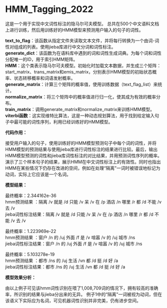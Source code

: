 ﻿# HMM_Tagging_2022

这是一个用于实现中文词性标注的隐马尔可夫模型。
总共在500个中文语料文档上进行训练，然后用训练好的HMM模型来预测用户输入的句子的词性。

**text_to_flag**：该函数从指定文件夹读取文本文件，并将每行转换为一个由词-词性对组成的列表。使用jieba库进行中文分词和词性标注。  
**generate_dict**：该函数为在语料库中遇到的词和词性生成词典。为每个词和词性分配唯一的ID，用于索引HMM矩阵。  
**HMM**：这个类表示隐马尔可夫模型。初始化时加载文本数据，并生成三个矩阵：start_matrix、trans_matrix和emis_matrix，分别表示HMM模型的初始状态概率、状态转移概率和词语发射概率。  
**generate_matrix**：计算三个矩阵的概率值，使用训练数据（text_flag_list）来统计。  
**normalize_matrix**：将三个矩阵中的概率值进行归一化，使其成为有效的概率分布。  
**train_matrix**：调用generate_matrix和normalize_matrix来训练HMM模型。  
**viterbi函数**：这实现维特比算法，这是一种动态规划算法，用于找到给定输入句子中最可能的词性序列，利用已经训练好的HMM模型。  


**代码作用：**

接受用户输入的句子，使用训练好的HMM模型预测句子中每个词的词性，并将HMM模型的预测结果与使用jieba库进行词性标注的结果进行比较。最后，输出HMM模型预测的词性和jieba库词性标注的对比结果，并用预测词性序列的概率。演示了三个样本句子的结果，展示HMM在中文词性标注上的有效性。同时也指出HMM在某些情况下仍存在改进的空间，例如在处理“隔离”一词时被错误地标记为动词，实际上它应该是一个名词。



**模型结果：**

最终概率：2.344162e-36  
hmm预测结果      ：隔离 /v 就是 /d 只能 /v 呆 /v 在 /p 酒店 /n 哪里 /r 都 /d 不能 /v 去 /v   
jieba词性标注结果：隔离 /v 就是 /d 只能 /v 呆 /v 在 /p 酒店 /n 哪里 /r 都 /d 不能 /v 去 /v  

最终概率：1.223969e-22  
hmm预测结果      ：窗户 /n 的 /uj 外面 /f 是 /v 喧嚣 /v 的 /uj 城市 /ns  
jieba词性标注结果：窗户 /n 的 /uj 外面 /f 是 /v 喧嚣 /v 的 /uj 城市 /ns  

最终概率：5.103278e-19  
hmm预测结果      ：都市 /ns 的 /uj 生活 /vn 都 /d 挺 /d 好 /a  
jieba词性标注结果：都市 /ns 的 /uj 生活 /vn 都 /d 挺 /d 好 /a  



**模型效果分析：**

由以上例子可见该hmm词性识别在喂了1,008,709词的情况下，拥有较高的准确率，所识别的结果与jieba分出来的无异。
例子1中的“隔离”一词被视为动词，但在该语义下实际应为名词，可见机器词性识别并非完美，仍有进步空间。
